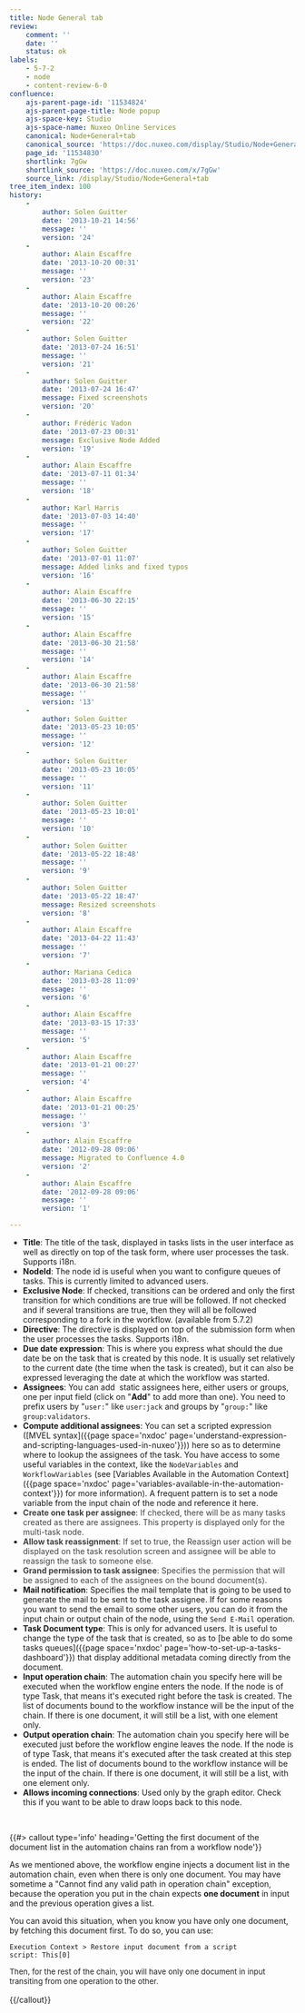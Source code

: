 ```yaml
---
title: Node General tab
review:
    comment: ''
    date: ''
    status: ok
labels:
    - 5-7-2
    - node
    - content-review-6-0
confluence:
    ajs-parent-page-id: '11534824'
    ajs-parent-page-title: Node popup
    ajs-space-key: Studio
    ajs-space-name: Nuxeo Online Services
    canonical: Node+General+tab
    canonical_source: 'https://doc.nuxeo.com/display/Studio/Node+General+tab'
    page_id: '11534830'
    shortlink: 7gGw
    shortlink_source: 'https://doc.nuxeo.com/x/7gGw'
    source_link: /display/Studio/Node+General+tab
tree_item_index: 100
history:
    -
        author: Solen Guitter
        date: '2013-10-21 14:56'
        message: ''
        version: '24'
    -
        author: Alain Escaffre
        date: '2013-10-20 00:31'
        message: ''
        version: '23'
    -
        author: Alain Escaffre
        date: '2013-10-20 00:26'
        message: ''
        version: '22'
    -
        author: Solen Guitter
        date: '2013-07-24 16:51'
        message: ''
        version: '21'
    -
        author: Solen Guitter
        date: '2013-07-24 16:47'
        message: Fixed screenshots
        version: '20'
    -
        author: Frédéric Vadon
        date: '2013-07-23 00:31'
        message: Exclusive Node Added
        version: '19'
    -
        author: Alain Escaffre
        date: '2013-07-11 01:34'
        message: ''
        version: '18'
    -
        author: Karl Harris
        date: '2013-07-03 14:40'
        message: ''
        version: '17'
    -
        author: Solen Guitter
        date: '2013-07-01 11:07'
        message: Added links and fixed typos
        version: '16'
    -
        author: Alain Escaffre
        date: '2013-06-30 22:15'
        message: ''
        version: '15'
    -
        author: Alain Escaffre
        date: '2013-06-30 21:58'
        message: ''
        version: '14'
    -
        author: Alain Escaffre
        date: '2013-06-30 21:58'
        message: ''
        version: '13'
    -
        author: Solen Guitter
        date: '2013-05-23 10:05'
        message: ''
        version: '12'
    -
        author: Solen Guitter
        date: '2013-05-23 10:05'
        message: ''
        version: '11'
    -
        author: Solen Guitter
        date: '2013-05-23 10:01'
        message: ''
        version: '10'
    -
        author: Solen Guitter
        date: '2013-05-22 18:48'
        message: ''
        version: '9'
    -
        author: Solen Guitter
        date: '2013-05-22 18:47'
        message: Resized screenshots
        version: '8'
    -
        author: Alain Escaffre
        date: '2013-04-22 11:43'
        message: ''
        version: '7'
    -
        author: Mariana Cedica
        date: '2013-03-28 11:09'
        message: ''
        version: '6'
    -
        author: Alain Escaffre
        date: '2013-03-15 17:33'
        message: ''
        version: '5'
    -
        author: Alain Escaffre
        date: '2013-01-21 00:27'
        message: ''
        version: '4'
    -
        author: Alain Escaffre
        date: '2013-01-21 00:25'
        message: ''
        version: '3'
    -
        author: Alain Escaffre
        date: '2012-09-28 09:06'
        message: Migrated to Confluence 4.0
        version: '2'
    -
        author: Alain Escaffre
        date: '2012-09-28 09:06'
        message: ''
        version: '1'

---
```

*   **Title**: The title of the task, displayed in tasks lists in the user interface as well as directly on top of the task form, where user processes the task. Supports i18n.
*   **NodeId**: The node id is useful when you want to configure queues of tasks. This is currently limited to advanced users.
*   **Exclusive Node**: If checked, transitions can be ordered and only the first transition for which conditions are true will be followed. If not checked and if several transitions are true, then they will all be followed corresponding to a fork in the workflow. (available from 5.7.2)
*   **Directive**: The directive is displayed on top of the submission form when the user processes the tasks. Supports i18n.
*   **Due date expression**: This is where you express what should the due date be on the task that is created by this node. It is usually set relatively to the current date (the time when the task is created), but it can also be expressed leveraging the date at which the workflow was started.
*   **Assignees**: You can add&nbsp; static assignees here, either users or groups, one per input field (click on "**Add**" to add more than one). You need to prefix users by "`user:`" like `user:jack` and groups by "`group:`" like `group:validators`.
*   **Compute additional assignees**: You can set a scripted expression ([MVEL syntax]({{page space='nxdoc' page='understand-expression-and-scripting-languages-used-in-nuxeo'}}))&nbsp;here so as to determine where to lookup the assignees of the task. You have access to some useful variables in the context, like the `NodeVariables` and `WorkflowVariables` (see [Variables Available in the Automation Context]({{page space='nxdoc' page='variables-available-in-the-automation-context'}}) for more information). A frequent pattern is to set a node variable from the input chain of the node and reference it here.
*   <span style="color: rgb(67,67,67);">**Create one task per assignee**: If checked, there will be as many tasks created as there are assignees. This property is displayed only for the multi-task node.</span>
*   <span style="color: rgb(67,67,67);">**Allow task reassignment**: If set to true, the Reassign user action will be displayed on the task resolution screen and assignee will be able to reassign the task to someone else.</span>
*   <span style="color: rgb(67,67,67);">**Grand permission to task assignee**: Specifies the permission that will be assigned to each of the assignees on the bound document(s).</span>
*   **Mail notification**: Specifies the mail template that is going to be used to generate the mail to be sent to the task assignee. If for some reasons you want to send the email to some other users, you can do it from the input chain or output chain of the node, using the `Send E-Mail` operation.
*   **Task Document type**: This is only for advanced users. It is useful to change the type of the task that is created, so as to [be able to do some tasks queues]({{page space='nxdoc' page='how-to-set-up-a-tasks-dashboard'}}) that display additional metadata coming directly from the document.
*   **Input operation chain**: The automation chain you specify here will be executed when the workflow engine enters the node. If the node is of type Task, that means it's executed right before the task is created. The list of documents bound to the workflow instance will be the input of the chain. If there is one document, it will still be a list, with one element only.
*   **Output operation chain**: The automation chain you specify here will be executed just before the workflow engine leaves the node. If the node is of type Task, that means it's executed after the task created at this step is ended. The list of documents bound to the workflow instance will be the input of the chain.&nbsp;If there is one document, it will still be a list, with one element only.
*   **Allows incoming connections**: Used only by the graph editor. Check this if you want to be able to draw loops back to this node.

&nbsp;

{{#> callout type='info' heading='Getting the first document of the document list in the automation chains ran from a workflow node'}}

As we mentioned above, the workflow engine injects a document list in the automation chain, even when there is only one document. You may have sometime a "Cannot find any valid path in operation chain" exception, because the operation you put in the chain expects **one document** in input and the previous operation gives a list.

You can avoid this situation, when you know you have only one document, by fetching this document first. To do so, you can use:

```
Execution Context > Restore input document from a script
script: This[0]
```

<span style="color: rgb(34,34,34);font-size: 10.0pt;line-height: 13.0pt;">Then, for the rest of the chain, you will have only one document in input transiting from one operation to the other.</span>

{{/callout}}
